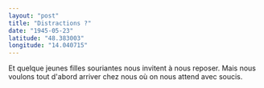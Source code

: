 ```yaml
---
layout: "post"
title: "Distractions ?"
date: "1945-05-23"
latitude: "48.383003"
longitude: "14.040715"
---
```


Et quelque jeunes filles souriantes nous invitent à nous reposer. Mais nous voulons tout d'abord arriver chez nous où on nous attend avec soucis.


<div class="histoire"></div>

<div class="commentaire"></div>